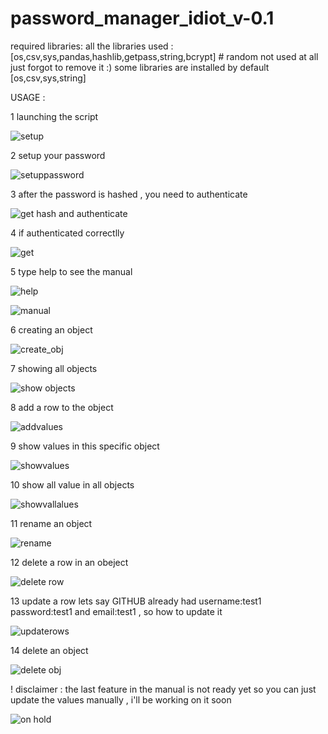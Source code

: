 # password_manager_idiot_v-0.1



required libraries:
 all the libraries used :[os,csv,sys,pandas,hashlib,getpass,string,bcrypt]  # random not used at all just forgot to remove it :)
 some libraries are installed by default [os,csv,sys,string] 
 

USAGE :

1 launching the script

![setup](https://github.com/AMINEXD33/password_manager_idiot_v-0.1/assets/89471262/3f0a06e7-dcaf-4244-a737-4bdb5561ccef)

2 setup your password 

![setuppassword](https://github.com/AMINEXD33/password_manager_idiot_v-0.1/assets/89471262/b6a7487d-d2d6-4c4b-ac34-dcbb76fd873e)

3 after the password is hashed , you need to authenticate 

![get hash and authenticate](https://github.com/AMINEXD33/password_manager_idiot_v-0.1/assets/89471262/650ee2e3-4a60-4212-8969-7b6dafd9c817)

4 if authenticated correctlly 

![get](https://github.com/AMINEXD33/password_manager_idiot_v-0.1/assets/89471262/a44711ae-ab10-4caf-bcf2-3dbae44d9d28)

5 type help to see the manual 

![help](https://github.com/AMINEXD33/password_manager_idiot_v-0.1/assets/89471262/e0f1a091-f0fb-4705-ad89-c77e800375f5)


![manual](https://github.com/AMINEXD33/password_manager_idiot_v-0.1/assets/89471262/11bc1100-d560-41ea-beac-966b0b758458)

6 creating an object 

![create_obj](https://github.com/AMINEXD33/password_manager_idiot_v-0.1/assets/89471262/8bde7465-8365-4588-b7e3-66ddd5566bad)

7 showing all objects 

![show objects](https://github.com/AMINEXD33/password_manager_idiot_v-0.1/assets/89471262/d1cc54c1-d4ad-48d4-b447-00f62264583f)

8 add a row to the object 

![addvalues](https://github.com/AMINEXD33/password_manager_idiot_v-0.1/assets/89471262/cc0b6030-7f65-45b0-abcc-a8e152fbbd0c)

9 show values in this specific object 

![showvalues](https://github.com/AMINEXD33/password_manager_idiot_v-0.1/assets/89471262/a88d3502-bab2-4932-97d8-333bb04236b0)

10 show all value in all objects

![showvallalues](https://github.com/AMINEXD33/password_manager_idiot_v-0.1/assets/89471262/1a99688a-5b7c-4b43-93cd-8c5751ac79fd)

11 rename an object 

![rename](https://github.com/AMINEXD33/password_manager_idiot_v-0.1/assets/89471262/e3114cbd-4663-45a4-b6f5-ee1311fc9da7)

12 delete a row in an obeject 

![delete row](https://github.com/AMINEXD33/password_manager_idiot_v-0.1/assets/89471262/ae8382dc-06a6-47a2-aacd-f96ba6691e4c)

13 update a row 
  lets say GITHUB already had username:test1 password:test1 and email:test1 , so how to update it 
  
  ![updaterows](https://github.com/AMINEXD33/password_manager_idiot_v-0.1/assets/89471262/120a5585-cffd-433d-afe8-a9240e4c6142)

14 delete an object 

![delete obj](https://github.com/AMINEXD33/password_manager_idiot_v-0.1/assets/89471262/1a8a1840-c90e-411a-950e-d2868f4c5743)




! disclaimer : the last feature in the manual is not ready yet so you can just update the values manually , i'll be working on it soon

![on hold](https://github.com/AMINEXD33/password_manager_idiot_v-0.1/assets/89471262/06e5d6da-1f2f-4d43-9e69-849d9c87efd7)

